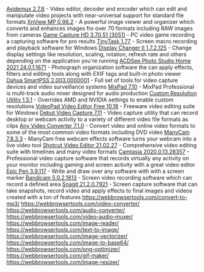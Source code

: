 [Avidemux 2.7.8](https://avidemux.en.lo4d.com/windows "Avidemux 2.7.8") - Video editor, decoder and encoder which can edit and manipulate video projects with near-universal support for standard file formats
[XnView MP 0.98.2](https://xnview-mp.en.lo4d.com/windows "XnView MP 0.98.2") - A powerful image viewer and organizer which converts and enhances images fro over 70 formats including RAW images from cameras
[Game Capture HD 3.70.51 (3051)](https://game-capture-hd.en.lo4d.com/windows "Game Capture HD 3.70.51 (3051)") - PC video game recording a capturing software for pro results
[TinyTask 1.77](https://tinytask.en.lo4d.com/windows "TinyTask 1.77") - Screen macro recording and playback software for Windows
[Display Changer II 1.7.2.125](https://display-changer-ii.en.lo4d.com/windows "Display Changer II 1.7.2.125") - Change display settings like resolution, scaling, rotation, refresh rate and others depending on the application you're running
[ACDSee Photo Studio Home 2021 24.0.1.1671](https://acdsee-9-photo-manager.en.lo4d.com/windows "ACDSee Photo Studio Home 2021 24.0.1.1671") - Photograph organization software the can apply effects, filters and editing tools along with EXIF tags and built-in photo viewer
[Dahua SmartPSS 2.003.0000001](https://dahua-smartpss.en.lo4d.com/windows "Dahua SmartPSS 2.003.0000001") - Full set of tools for video capture devices and video surveillance systems
[MixPad 7.10](https://mixpad-audio-editor.en.lo4d.com/windows "MixPad 7.10") - MixPad Professional is multi-track audio mixer designed for audio production
[Custom Resolution Utility 1.5.1](https://custom-resolution-utility.en.lo4d.com/windows "Custom Resolution Utility 1.5.1") - Overrides AMD and NVIDIA settings to enable custom resolutions
[VideoPad Video Editor Free 10.18](https://videopad-free.en.lo4d.com/windows "VideoPad Video Editor Free 10.18") - Freeware video editing suite for Windows
[Debut Video Capture 7.11](https://debut-video-capture.en.lo4d.com/windows "Debut Video Capture 7.11") - Video capture utility that can record desktop or webcam activity to a variety of different video file formats as clips
[Any Video Converter 7.1.0](https://any-video-converter.en.lo4d.com/windows "Any Video Converter 7.1.0") - Convert video and online video formats to some of the most common video formats including DVD video
[ManyCam 7.8.3.3](https://manycam.en.lo4d.com/windows "ManyCam 7.8.3.3") - ManyCam free webcam effects software turns your webcam into a live video tool
[Shotcut Video Editor 21.02.27](https://shotcut-video-editor.en.lo4d.com/windows "Shotcut Video Editor 21.02.27") - Comprehensive video editing suite with timelines and many video formats
[Camtasia 2020.0.13.28357](https://camtasia-studio.en.lo4d.com/windows "Camtasia 2020.0.13.28357") - Professional video capture software that records virtually any activity on your monitor including gaming and screen activity with a great video editor
[Epic Pen 3.9.117](https://epic-pen.en.lo4d.com/windows "Epic Pen 3.9.117") - Write and draw over any software with with a screen marker
[Bandicam 5.0.2.1813](https://bandicam.en.lo4d.com/windows "Bandicam 5.0.2.1813") - Screen video recording software which can record a defined area
[Snagit 21.2.0.7921](https://snagit.en.lo4d.com/windows "Snagit 21.2.0.7921") - Screen capture software that can take snapshots, record video and apply effects to final images and videos created with a ton of features
https://webbrowsertools.com/convert-to-mp3/
https://webbrowsertools.com/video-converter/
https://webbrowsertools.com/audio-converter/
https://webbrowsertools.com/video-audio-muxer/
https://webbrowsertools.com/image-reader/
https://webbrowsertools.com/text-to-image/
https://webbrowsertools.com/image-vectorizer/
https://webbrowsertools.com/image-to-base64/
https://webbrowsertools.com/png-optimizer/
https://webbrowsertools.com/gif-maker/
https://webbrowsertools.com/image-resizer/
